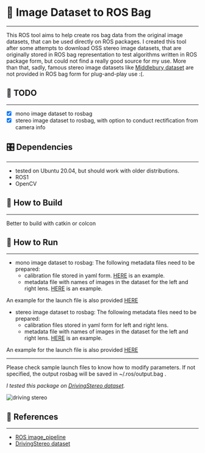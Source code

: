 # 📝 Image Dataset to ROS Bag #
***
This ROS tool aims to help create ros bag data from the original image datasets, that can be used directly on ROS packages.
I created this tool after some attempts to download OSS stereo image datasets, that are originally stored in ROS bag representation to test algorithms written in ROS package form, but could not find a really good source for my use.
More than that, sadly, famous stereo image datasets like [Middlebury dataset](https://vision.middlebury.edu/stereo/) are not provided in ROS bag form for plug-and-play use :(.

## :tada: TODO
***

- [x] mono image dataset to rosbag
- [x] stereo image dataset to rosbag, with option to conduct rectification from camera info

## 🎛  Dependencies
***
- tested on Ubuntu 20.04, but should work with older distributions.
- ROS1
- OpenCV

## 🔨 How to Build ##
***
Better to build with catkin or colcon

## :running: How to Run ##
***

- mono image dataset to rosbag: The following metadata files need to be prepared:
  + calibration file stored in yaml form. [HERE](./data/samples/left.yaml) is an example.
  +  metadata file with names of images in the dataset for the left and right lens. [HERE](./data/samples/left.txt) is an example.

An example for the launch file is also provided [HERE](./launch/mono_bag_converter.launch)

- stereo image dataset to rosbag: The following metadata files need to be prepared:
  + calibration files stored in yaml form for left and right lens.
  + metadata file with names of images in the dataset for the left and right lens. [HERE](./data/samples/left.txt) is an example.

An example for the launch file is also provided [HERE](./launch/stereo_bag_converter.launch)

***

Please check sample launch files to know how to modify parameters. If not specified, the output rosbag will be saved in ~/.ros/output.bag .

*I tested this package on [DrivingStereo dataset](https://drivingstereo-dataset.github.io/).*

![driving stereo](./data/images/samples.gif)

## :gem: References ##
***
- [ROS image_pipeline](https://github.com/ros-perception/image_pipeline)
- [DrivingStereo dataset](https://drivingstereo-dataset.github.io/)
